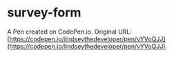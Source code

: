 # survey-form

A Pen created on CodePen.io. Original URL: [https://codepen.io/lindseythedeveloper/pen/vYVoQJJ](https://codepen.io/lindseythedeveloper/pen/vYVoQJJ).

